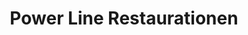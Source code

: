 ---
title: "Power Line Restaurationen"
url: /winnenden/power-line-restaurationen/
shop: Autowerkstatt
---